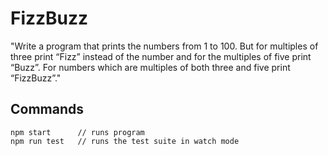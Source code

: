# FizzBuzz

"Write a program that prints the numbers from 1 to 100. But for multiples of three print “Fizz” instead of the number and for the multiples of five print “Buzz”. For numbers which are multiples of both three and five print “FizzBuzz”."

## Commands
```
npm start      // runs program
npm run test   // runs the test suite in watch mode
```
